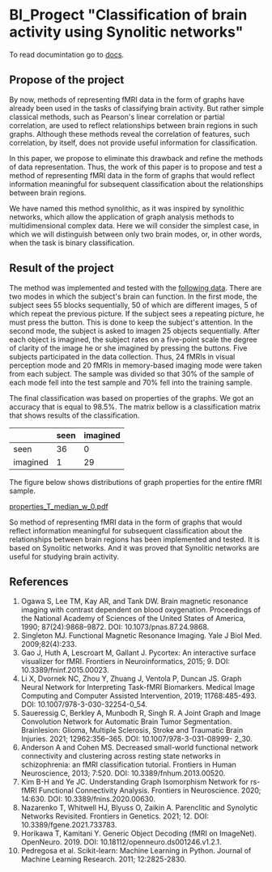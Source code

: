 # BI_Progect "Classification of brain activity using Synolitic networks"
To read documintation go to [docs](https://daniil-vlasenko.github.io/BI_Project/index.html).

## Propose of the project
By now, methods of representing fMRI data in the form of graphs have already been used in the tasks of classifying brain activity. But rather simple classical methods, such as Pearson's linear correlation or partial correlation, are used to reflect relationships between brain regions in such graphs. Although these methods reveal the correlation of features, such correlation, by itself, does not provide useful information for classification. 

In this paper, we propose to eliminate this drawback and refine the methods of data representation. Thus, the work of this paper is to propose and test a method of representing fMRI data in the form of graphs that would reflect information meaningful for subsequent classification about the relationships between brain regions. 

We have named this method synolithic, as it was inspired by synolithic networks, which allow the application of graph analysis methods to multidimensional complex data. Here we will consider the simplest case, in which we will distinguish between only two brain modes, or, in other words, when the task is binary classification.

## Result of the project
The method was implemented and tested with the [following data](https://openneuro.org/datasets/ds001246/versions/1.2.1). There are two modes in which the subject's brain can function. In the first mode, the subject sees 55 blocks sequentially, 50 of which are different images, 5 of which repeat the previous picture. If the subject sees a repeating picture, he must press the button. This is done to keep the subject's attention. In the second mode, the subject is asked to imagen 25 objects sequentially. After each object is imagined, the subject rates on a five-point scale the degree of clarity of the image he or she imagined by pressing the buttons. Five subjects participated in the data collection. Thus, 24 fMRIs in visual perception mode and 20 fMRIs in memory-based imaging mode were taken from each subject. The sample was divided so that 30% of the sample of each mode fell into the test sample and 70% fell into the training sample. 

The final classification was based on properties of the graphs. We got an accuracy that is equal to 98.5%. The matrix bellow is a classification matrix that shows results of the classification.

|          | seen | imagined |
|----------|------|----------|
| seen     | 36   | 0        |
| imagined | 1    | 29       |

The figure below shows distributions of graph properties for the entire fMRI sample. 

[properties_T_median_w_0.pdf](https://github.com/Daniil-Vlasenko/BI_Progect/files/11522409/properties_T_median_w_0.pdf)

So method of representing fMRI data in the form of graphs that would reflect information meaningful for subsequent classification about the relationships between brain regions has been implemented and tested. It is based on Synolitic networks. And it was proved that Synolitic networks are useful for studying brain activity.

## References
1.	Ogawa S, Lee TM, Kay AR, and Tank DW. Brain magnetic resonance imaging with contrast dependent on blood oxygenation. Proceedings of the National Academy of Sciences of the United States of America, 1990; 87(24):9868–9872. DOI: 10.1073/pnas.87.24.9868. 
2.	Singleton MJ. Functional Magnetic Resonance Imaging. Yale J Biol Med. 2009;82(4):233. 
3. 	Gao J, Huth A, Lescroart M, Gallant J. Pycortex: An interactive surface visualizer for fMRI. Frontiers in Neuroinformatics, 2015; 9. DOI: 10.3389/fninf.2015.00023. 
4. 	Li X, Dvornek NC, Zhou Y, Zhuang J, Ventola P, Duncan JS. Graph Neural Network for Interpreting Task-fMRI Biomarkers. Medical Image Computing and Computer Assisted Intervention, 2019; 11768:485-493. DOI: 10.1007/978-3-030-32254-0_54. 
5. 	Saueressig C, Berkley A, Munbodh R, Singh R. A Joint Graph and Image Convolution Network for Automatic Brain Tumor Segmentation. Brainlesion: Glioma, Multiple Sclerosis, Stroke and Traumatic Brain Injuries. 2021; 12962:356–365. DOI: 10.1007/978-3-031-08999- 2_30. 
6. 	Anderson A and Cohen MS. Decreased small-world functional network connectivity and clustering across resting state networks in schizophrenia: an fMRI classification tutorial. Frontiers in Human Neuroscience, 2013; 7:520. DOI: 10.3389/fnhum.2013.00520. 
7. 	Kim B-H and Ye JC. Understanding Graph Isomorphism Network for rs-fMRI Functional Connectivity Analysis. Frontiers in Neuroscience. 2020; 14:630. DOI: 10.3389/fnins.2020.00630. 
8. 	Nazarenko T, Whitwell HJ, Blyuss O, Zaikin A. Parenclitic and Synolytic Networks Revisited. Frontiers in Genetics. 2021; 12. DOI: 10.3389/fgene.2021.733783. 
9. 	Horikawa T, Kamitani Y. Generic Object Decoding (fMRI on ImageNet). OpenNeuro. 2019. DOI: 10.18112/openneuro.ds001246.v1.2.1. 
10. Pedregosa et al. Scikit-learn: Machine Learning in Python. Journal of Machine Learning Research. 2011; 12:2825-2830.


